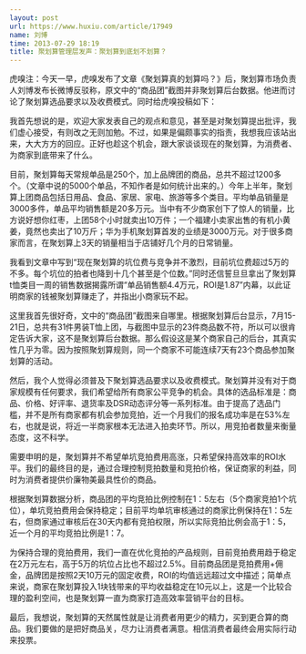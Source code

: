 ```yaml
---
layout: post
url: https://www.huxiu.com/article/17949
name: 刘博
time: 2013-07-29 18:19
title: 聚划算管理层发声：聚划算到底划不划算？
---
```

虎嗅注：今天一早，虎嗅发布了文章《聚划算真的划算吗？》后，聚划算市场负责人刘博发布长微博反驳称，原文中的“商品团”截图并非聚划算后台数据。他进而讨论了聚划算选品要求以及收费模式。同时给虎嗅投稿如下：

我首先想说的是，欢迎大家发表自己的观点和意见，甚至是对聚划算提出批评，我们虚心接受，有则改之无则加勉。不过，如果是偏颇事实的指责，我想我应该站出来，大大方方的回应。正好也趁这个机会，跟大家谈谈现在的聚划算，为消费者、为商家到底带来了什么。

目前，聚划算每天常规单品是250个，加上品牌团的商品，总共不超过1200多个。（文章中说的5000个单品，不知作者是如何统计出来的。）今年上半年，聚划算上团商品包括日用品、食品、家居、家电、旅游等多个类目。平均单品销量是3000多件，单品平均销售额是20多万元。当中有不少商家创下了惊人的销量，比方说好想你红枣，上团58个小时就卖出10万件；一个福建小卖家出售的有机小黄姜，竟然也卖出了10万斤；华为手机聚划算首发的业绩是3000万元。对于很多商家而言，在聚划算上3天的销量相当于店铺好几个月的日常销量。

我看到文章中写到“现在聚划算的坑位费与竞争并不激烈，目前坑位费超过5万的不多。每个坑位的拍者也降到十几个甚至是个位数。”同时还信誓旦旦拿出了聚划算t恤类目一周的销售数据揭露所谓“单品销售额4.4万元，ROI是1.87”内幕，以此证明商家的钱被聚划算赚走了，并指出小商家玩不起。

这里我首先很好奇，文中的“商品团”截图来自哪里。根据聚划算后台显示，7月15-21日，总共有31件男装T恤上团，与截图中显示的23件商品数不符，所以可以很肯定告诉大家，这不是聚划算后台数据。那么假设这是某个商家自己的后台，其真实性几乎为零。因为按照聚划算规则，同一个商家不可能连续7天有23个商品参加聚划算的活动。

然后，我个人觉得必须普及下聚划算选品要求以及收费模式。聚划算并没有对于商家规模有任何要求，我们希望给所有商家公平竞争的机会。具体的选品标准是：商品、价格、好评率、退货率及DSR动态评分等一系列标准。由于提高了选品门槛，并不是所有商家都有机会参加竞拍，近一个月我们的报名成功率是在53%左右，也就是说，将近一半商家根本无法进入拍卖环节。所以，用竞拍者数量来衡量态度，这不科学。

需要申明的是，聚划算并不希望单坑竞拍费用高涨，只希望保持高效率的ROI水平。我们的最终目的是，通过合理控制竞拍数量和竞拍价格，保证商家的利益，同时为消费者提供价廉物美最具性价的商品。

根据聚划算数据分析，商品团的平均竞拍比例控制在1：5左右（5个商家竞拍1个坑位），单坑竞拍费用会保持稳定；目前平均单坑审核通过的商家比例保持在1：5左右，但商家通过审核后在30天内都有竞拍权限，所以实际竞拍比例会高于1：5，近一个月的平均竞拍比例是1：7。

为保持合理的竞拍费用，我们一直在优化竞拍的产品规则，目前竞拍费用趋于稳定在2万元左右，高于5万的坑位占比也不超过2.5%。目前商品团是竞拍费用+佣金，品牌团是按照2天10万元的固定收费，ROI的均值远远超过文中描述；简单点来说，商家在聚划算投入1块钱带来的平均收益稳定在10元以上，这是一个比较合理的盈利空间，也是聚划算一直为商家打造高效率营销平台的目标。

最后，我想说，聚划算的天然属性就是让消费者用更少的精力，买到更合算的商品。我们要做的是把好商品关，尽力让消费者满意。相信消费者最终会用实际行动来投票。

